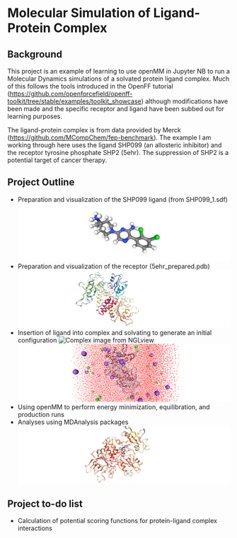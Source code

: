# Molecular Simulation of Ligand-Protein Complex

## Background
This project is an example of learning to use openMM in Jupyter NB to run a Molecular Dynamics simulations of a solvated protein ligand complex. Much of this follows the tools introduced in the OpenFF tutorial (https://github.com/openforcefield/openff-toolkit/tree/stable/examples/toolkit_showcase) although modifications have been made and the specific receptor and ligand have been subbed out for learning purposes. 

The ligand-protein complex is from data provided by Merck (https://github.com/MCompChem/fep-benchmark). The example I am working through here uses the ligand SHP099 (an allosteric inhibitor) and the receptor tyrosine phosphate SHP2 (5ehr). The suppression of SHP2 is a potential target of cancer therapy. 

## Project Outline
- Preparation and visualization of the SHP099 ligand (from SHP099_1.sdf)
  ![Ligand image from NGLview](ligand.png)
- Preparation and visualization of the receptor (5ehr_prepared.pdb)
  ![Receptor image from NGLview](receptor.png)
- Insertion of ligand into complex and solvating to generate an initial configuration
  ![Complex image from NGLview](complex.png)
  ![Solvated Complex image from NGLview](solvated_complex.png)
- Using openMM to perform energy minimization, equilibration, and production runs
- Analyses using MDAnalysis packages
  ![bfactor image from NGLview](complex_eqb_bfactor.png)

## Project to-do list
- Calculation of potential scoring functions for protein-ligand complex interactions
